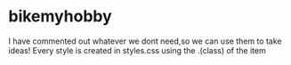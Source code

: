 # bikemyhobby
I have commented out whatever we dont need,so we can use them to take ideas!
Every style is created in styles.css using the .(class) of the item
